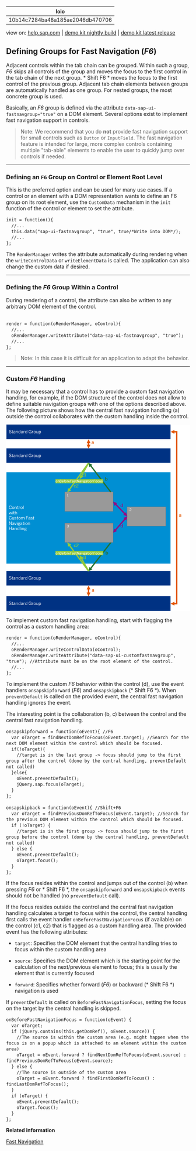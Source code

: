 | loio |
| -----|
| 10b14c7284ba48a185ae2046db470706 |

<div id="loio">

view on: [help.sap.com](https://help.sap.com/viewer/DRAFT/3237636b137e43519a20ad5513c49ccb/latest/en-US/10b14c7284ba48a185ae2046db470706.html) | [demo kit nightly build](https://openui5nightly.hana.ondemand.com/#/topic/10b14c7284ba48a185ae2046db470706) | [demo kit latest release](https://openui5.hana.ondemand.com/#/topic/10b14c7284ba48a185ae2046db470706)</div>
<!-- loio10b14c7284ba48a185ae2046db470706 -->

## Defining Groups for Fast Navigation \(*F6*\)

Adjacent controls within the tab chain can be grouped. Within such a group, *F6* skips all controls of the group and moves the focus to the first control in the tab chain of the next group. * Shift F6 * moves the focus to the first control of the previous group. Adjacent tab chain elements between groups are automatically handled as one group. For nested groups, the most concrete group is used.

Basically, an *F6* group is defined via the attribute `data-sap-ui-fastnavgroup="true"` on a DOM element. Several options exist to implement fast navigation support in controls.

> Note:
> We recommend that you do **not** provide fast navigation support for small controls such as `Button` or `InputField`. The fast navigation feature is intended for large, more complex controls containing multiple "tab-able" elements to enable the user to quickly jump over controls if needed.
> 
> 

***

### Defining an `F6` Group on Control or Element Root Level

This is the preferred option and can be used for many use cases. If a control or an element with a DOM representation wants to define an F6 group on its root element, use the `CustomData` mechanism in the `init` function of the control or element to set the attribute.

```lang-js
init = function(){
  //...
  this.data("sap-ui-fastnavgroup", "true", true/*Write into DOM*/);
  //...
};

```

The `RenderManager` writes the attribute automatically during rendering when the `writeControlData` or `writeElementData` is called. The application can also change the custom data if desired.

***

### Defining the *F6* Group Within a Control

During rendering of a control, the attribute can also be written to any arbitrary DOM element of the control.

```lang-js

render = function(oRenderManager, oControl){
  //...
  oRenderManager.writeAttribute("data-sap-ui-fastnavgroup", "true");
  //...
};

```

> Note:
> In this case it is difficult for an application to adapt the behavior.
> 
> 

***

### Custom *F6* Handling

It may be necessary that a control has to provide a custom fast navigation handling, for example, if the DOM structure of the control does not allow to define suitable navigation groups with one of the options described above. The following picture shows how the central fast navigation handling \(a\) outside the control collaborates with the custom handling inside the control.

 ![](loiofd10658b749c45f39ad27a45a414fae0_LowRes.png) 

To implement custom fast navigation handling, start with flagging the control as a custom handling area:

```lang-js
render = function(oRenderManager, oControl){
  //...
  oRenderManager.writeControlData(oControl);
  oRenderManager.writeAttribute("data-sap-ui-customfastnavgroup", "true"); //Attribute must be on the root element of the control.
  //...
};

```

To implement the custom *F6* behavior within the control \(d\), use the event handlers `onsapskipforward` \(*F6*\) and `onsapskipback` \(* Shift F6 *\). When `preventDefault` is called on the provided event, the central fast navigation handling ignores the event.

The interesting point is the collaboration \(b, c\) between the control and the central fast navigation handling.

```lang-js
onsapskipforward = function(oEvent){ //F6
  var oTarget = findNextDomRefToFocus(oEvent.target); //Search for the next DOM element within the control which should be focused.
  if(!oTarget){
    //target is in the last group -> focus should jump to the first group after the control (done by the central handling, preventDefault not called)
  }else{
    oEvent.preventDefault();
    jQuery.sap.focus(oTarget);
  }
};

onsapskipback = function(oEvent){ //Shift+F6
  var oTarget = findPreviousDomRefToFocus(oEvent.target); //Search for the previous DOM element within the control which should be focused.
  if (!oTarget) {
    //target is in the first group -> focus should jump to the first group before the control (done by the central handling, preventDefault not called)
  } else {
    oEvent.preventDefault();
    oTarget.focus();
  }
};

```

If the focus resides within the control and jumps out of the control \(b\) when pressing *F6* or * Shift F6 *, the `onsapskipforward` and `onsapskipback` events should not be handled \(no `preventDefault` call\).

If the focus resides outside the control and the central fast navigation handling calculates a target to focus within the control, the central handling first calls the event handler `onBeforeFastNavigationFocus` \(if available\) on the control \(c1, c2\) that is flagged as a custom handling area. The provided event has the following attributes:

-   `target`: Specifies the DOM element that the central handling tries to focus within the custom handling area

-   `source`: Specifies the DOM element which is the starting point for the calculation of the next/previous element to focus; this is usually the element that is currently focused

-   `forward`: Specifies whether forward \(*F6*\) or backward \(* Shift F6 *\) navigation is used


If `preventDefault` is called on `BeforeFastNavigationFocus`, setting the focus on the target by the central handling is skipped.

```lang-js
onBeforeFastNavigationFocus = function(oEvent) {
  var oTarget;
  if (jQuery.contains(this.getDomRef(), oEvent.source)) {
    //The source is within the custom area (e.g. might happen when the focus is on a popup which is attached to an element within the custom area)
    oTarget = oEvent.forward ? findNextDomRefToFocus(oEvent.source) : findPreviousDomRefToFocus(oEvent.source);
  } else {
    //The source is outside of the custom area
    oTarget = oEvent.forward ? findFirstDomRefToFocus() : findLastDomRefToFocus();
  }
  if (oTarget) {
    oEvent.preventDefault();
    oTarget.focus();
  }
};

```

**Related information**  


[Fast Navigation](Fast_Navigation_d23e2cf.md)

